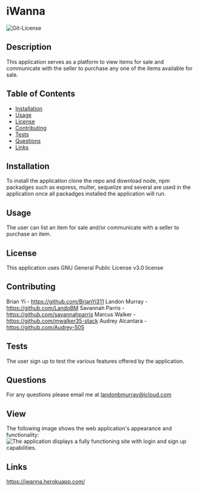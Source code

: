 # iWanna

<img alt= "Git-License" src="https://img.shields.io/badge/license-GNU General Public License v3.0-green">


## Description 

This application serves as a platform to view items for sale and communicate with the seller to purchase any one of the items available for sale.


## Table of Contents
* [Installation](#installation)
* [Usage](#usage)
* [License](#license)
* [Contributing](#contributing)
* [Tests](#tests)
* [Questions](#questions)
* [Links](#links)

## Installation 

To install the application clone the repo and download node, npm packadges such as express, multer, sequelize and several are used in the application 
once all packadges installed the application will run.

## Usage 

The user can list an item for sale and/or communicate with a seller to purchase an item.

## License 

This application uses GNU General Public License v3.0 license

## Contributing 

Brian Yi - https://github.com/BrianYi311
Landon Murray - https://github.com/LandoBM
Savannah Parris - https://github.com/savannahparris
Marcus Walker - https://github.com/mwalker35-stack
Audrey Alcantara - https://github.com/Audrey-505

## Tests

The user sign up to test the various features offered by the application.

## Questions

For any questions please email me at landonbmurray@icloud.com

## View
The following image shows the web application's appearance and functionality:
![The application displays a fully functioning site with login and sign up capabilities.](./Assets/images/password-generator.png)
## Links 

https://iwanna.herokuapp.com/



